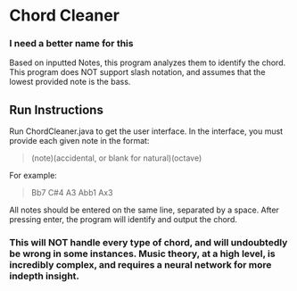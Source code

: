 # Chord Cleaner
### I need a better name for this

Based on inputted Notes, this program analyzes them to identify the chord. This program does NOT support
slash notation, and assumes that the lowest provided note is the bass.

## Run Instructions
Run ChordCleaner.java to get the user interface. In the interface, you must provide each given note in the format:
> (note)(accidental, or blank for natural)(octave)

For example:
> Bb7
> C#4
> A3
> Abb1
> Ax3

All notes should be entered on the same line, separated by a space. After pressing enter, the program will identify
and output the chord.

### This will NOT handle every type of chord, and will undoubtedly be wrong in some instances. Music theory, at a high level, is incredibly complex, and requires a neural network for more indepth insight.

